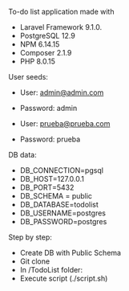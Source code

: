 To-do list application made with 
* Laravel Framework 9.1.0.
* PostgreSQL 12.9
* NPM 6.14.15
* Composer 2.1.9
* PHP 8.0.15

User seeds:
* User: admin@admin.com
* Password: admin


* User: prueba@prueba.com
* Password: prueba


DB data:

- DB_CONNECTION=pgsql
- DB_HOST=127.0.0.1
- DB_PORT=5432
- DB_SCHEMA = public
- DB_DATABASE=todolist
- DB_USERNAME=postgres
- DB_PASSWORD=postgres

Step by step:
* Create DB with Public Schema
* Git clone
* In /TodoList folder:
* Execute script (./script.sh)
